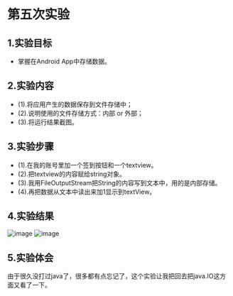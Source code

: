 # 第五次实验
## 1.实验目标
* 掌握在Android App中存储数据。
## 2.实验内容
* (1).将应用产生的数据保存到文件存储中；
* (2).说明使用的文件存储方式：内部 or 外部；
* (3).将运行结果截图。
## 3.实验步骤
* (1).在我的账号里加一个签到按钮和一个textview。
* (2).把textview的内容赋给string对象。
* (3).我用FileOutputStream把String的内容写到文本中，用的是内部存储。
* (4).再把数据从文本中读出来加1显示到textView。
## 4.实验结果
![image](https://github.com/SummerMotion/android-labs-2018/blob/master/soft1614080902216/%E5%AE%9E%E9%AA%8C5.png)
![image](https://github.com/SummerMotion/android-labs-2018/blob/master/soft1614080902216/%E5%AE%9E%E9%AA%8C5%E7%BB%93%E6%9E%9C.png)
## 5.实验体会
由于很久没打过java了，很多都有点忘记了，这个实验让我把回去把java.IO这方面又看了一下。
